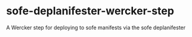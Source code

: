 # sofe-deplanifester-wercker-step
A Wercker step for deploying to sofe manifests via the sofe deplanifester
